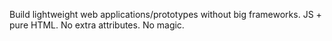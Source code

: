 Build lightweight web applications/prototypes without big frameworks.
JS + pure HTML. 
No extra attributes. 
No magic.
